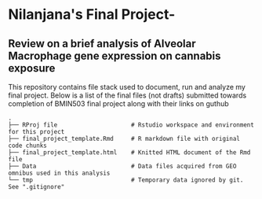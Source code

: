 # Nilanjana's Final Project- 
## Review on a brief analysis of Alveolar Macrophage gene expression on cannabis exposure

This repository contains file stack used to document, run and analyze my final project. Below is a list of the final files (not drafts) submitted towards completion of BMIN503 final project along with their links on guthub

```
.
├── RProj file                     # Rstudio workspace and environment for this project
├── final_project_template.Rmd     # R markdown file with original code chunks
├── final_project_template.html    # Knitted HTML document of the Rmd file 
├── Data                           # Data files acquired from GEO omnibus used in this analysis
└── tmp                            # Temporary data ignored by git. See ".gitignore"
```
